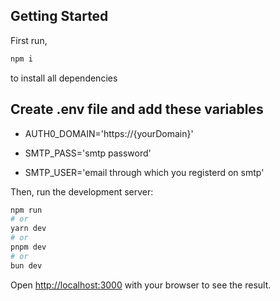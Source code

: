 ## Getting Started

First run,
```bash
npm i 
```
to install all dependencies



## Create .env file and add these variables

- AUTH0_DOMAIN='https://{yourDomain}'

- SMTP_PASS='smtp password'

- SMTP_USER='email through which you registerd on smtp'



Then, run the development server:

```bash
npm run 
# or
yarn dev
# or
pnpm dev
# or
bun dev
```

Open [http://localhost:3000](http://localhost:3000) with your browser to see the result.

